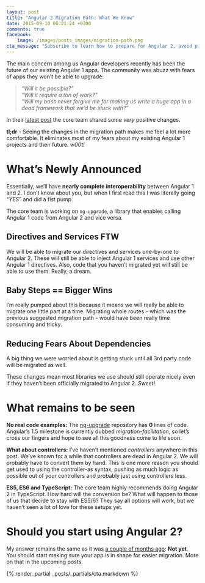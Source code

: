 ```yaml
---
layout: post
title: "Angular 2 Migration Path: What We Know"
date: 2015-09-10 06:21:24 +0300
comments: true
facebook:
    image: /images/posts_images/migration-path.png
cta_message: "Subscribe to learn how to prepare for Angular 2, avoid pitfalls and have a smooth migration!"
---
```


The main concern among us Angular developers recently has been the future of our existing Angular 1 apps. The community was abuzz with fears of apps they won’t be able to upgrade:

> *“Will it be possible?”*  
> *“Will it require a ton of work?”*  
> *“Will my boss never forgive me for making us write a huge app in a dead framework that we’d be stuck with?”*

In their [latest post](http://angularjs.blogspot.com/2015/08/angular-1-and-angular-2-coexistence.html) the core team shared some *very* positive changes.

**tl;dr** - Seeing the changes in the migration path makes me feel a lot more comfortable. It eliminates most of my fears about my existing Angular 1 projects and their future. *w00t!*

# What’s Newly Announced

Essentially, we’ll have **nearly complete interoperability** between Angular 1 and 2. I don’t know about you, but when I first read this I was literally going “*YES*” and did a fist pump.

The core team is working on `ng-upgrade`, a library that enables calling Angular 1 code from Angular 2 and vice versa.

## Directives and Services FTW

We will be able to migrate our directives and services one-by-one to Angular 2. These will still be able to inject Angular 1 services and use other Angular 1 directives. Also, code that you haven’t migrated yet will still be able to use them. Really, a dream.

## Baby Steps == Bigger Wins

I’m really pumped about this because it means we will really be able to migrate one little part at a time. Migrating whole routes - which was the previous suggested migration path - would have been really time consuming and tricky.

## Reducing Fears About Dependencies

A big thing we were worried about is getting stuck until all 3rd party code will be migrated as well.

These changes mean most libraries we use should still operate nicely even if they haven’t been officially migrated to Angular 2. *Sweet*!

# What remains to be seen

**No real code examples:**  The [ng-upgrade](http://github.com/angular/ngUpgrade) repository has **0** lines of code. Angular’s 1.5 milestone is currently dubbed *migration-facilitation*, so let’s cross our fingers and hope to see all this goodness come to life soon.

**What about controllers:** I’ve haven’t mentioned *controllers* anywhere in this post. We’ve known for a while that controllers are dead in Angular 2. We will probably have to convert them by hand. This is one more reason you should get used to using the controller-as syntax, pushing as much logic as possible out of your controllers and probably just using controllers less.

**ES5, ES6 and TypeScript:** The core team highly recommends doing Angular 2 in TypeScript. How hard will the conversion be? What will happen to those of us that decide to stay with ES5/6? They say all options will work, but we haven’t seen a lot of love for these setups yet.

# Should you start using Angular 2?

My answer remains the same as it was [a couple of months ago](http://www.codelord.net/2015/06/27/should-you-use-angular-2-dot-0-or-1-dot-x/): **Not yet**. You should start making sure your app is in shape for easier migration. More on that in the upcoming posts.

{% render_partial _posts/_partials/cta.markdown %}
